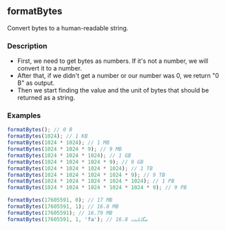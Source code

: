 ## formatBytes

Convert bytes to a human-readable string.

### Description

- First, we need to get bytes as numbers. If it's not a number, we will convert it to a number.
- After that, if we didn't get a number or our number was 0, we return "0 B" as output.
- Then we start finding the value and the unit of bytes that should be returned as a string.

### Examples

```js
formatBytes(); // 0 B
formatBytes(1024); // 1 KB
formatBytes(1024 * 1024); // 1 MB
formatBytes(1024 * 1024 * 9); // 9 MB
formatBytes(1024 * 1024 * 1024); // 1 GB
formatBytes(1024 * 1024 * 1024 * 9); // 9 GB
formatBytes(1024 * 1024 * 1024 * 1024); // 1 TB
formatBytes(1024 * 1024 * 1024 * 1024 * 9); // 9 TB
formatBytes(1024 * 1024 * 1024 * 1024 * 1024); // 1 PB
formatBytes(1024 * 1024 * 1024 * 1024 * 1024 * 9); // 9 PB

formatBytes(17605591, 0); // 17 MB
formatBytes(17605591, 1); // 16.8 MB
formatBytes(17605591); // 16.79 MB
formatBytes(17605591, 1, 'fa'); // 16.8 مگابایت
```
